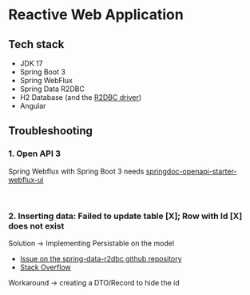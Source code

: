 # Reactive Web Application

## Tech stack
- JDK 17
- Spring Boot 3
- Spring WebFlux
- Spring Data R2DBC
- H2 Database (and the [R2DBC driver](https://mvnrepository.com/artifact/io.r2dbc/r2dbc-h2))
- Angular 

## Troubleshooting

### 1. Open API 3
Spring Webflux with Spring Boot 3 needs [springdoc-openapi-starter-webflux-ui](https://mvnrepository.com/artifact/org.springdoc/springdoc-openapi-starter-webflux-ui)

<br>

### 2. Inserting data: Failed to update table [X]; Row with Id [X] does not exist
Solution -> Implementing Persistable on the model
- [Issue on the spring-data-r2dbc github repository](https://github.com/spring-projects/spring-data-r2dbc/issues/275#issuecomment-645251500)
- [Stack Overflow](https://stackoverflow.com/a/64170679)

Workaround -> creating a DTO/Record to hide the id

